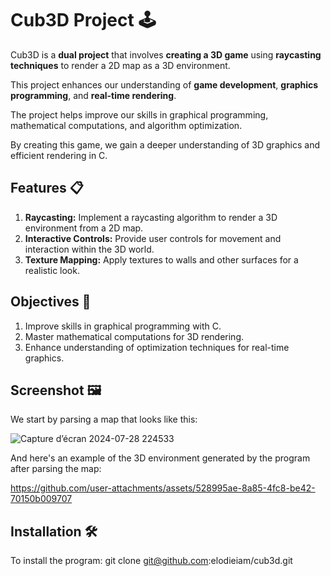 # Cub3D Project 🕹️
Cub3D is a **dual project** that involves **creating a 3D game** using **raycasting techniques** to render a 2D map as a 3D environment. 

This project enhances our understanding of **game development**, **graphics programming**, and **real-time rendering**.

The project helps improve our skills in graphical programming, mathematical computations, and algorithm optimization.

By creating this game, we gain a deeper understanding of 3D graphics and efficient rendering in C.

## Features 📋
1. **Raycasting:** Implement a raycasting algorithm to render a 3D environment from a 2D map.
2. **Interactive Controls:** Provide user controls for movement and interaction within the 3D world.
3. **Texture Mapping:** Apply textures to walls and other surfaces for a realistic look.

## Objectives 🎯
1. Improve skills in graphical programming with C.
2. Master mathematical computations for 3D rendering.
3. Enhance understanding of optimization techniques for real-time graphics.

## Screenshot 🖼️
We start by parsing a map that looks like this:

![Capture d’écran 2024-07-28 224533](https://github.com/user-attachments/assets/85fb5d9b-ef62-4596-bcab-ae09754b1b0c)

And here's an example of the 3D environment generated by the program after parsing the map:

https://github.com/user-attachments/assets/528995ae-8a85-4fc8-be42-70150b009707


## Installation 🛠️
To install the program:
git clone git@github.com:elodieiam/cub3d.git





